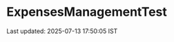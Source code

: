 # ExpensesManagementTest

















































































Last updated: 2025-07-13 17:50:05 IST
